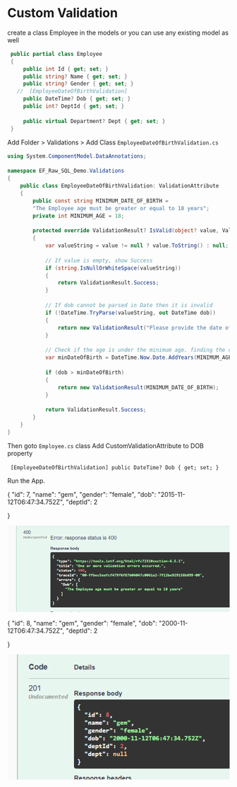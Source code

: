 # Custom Validation

create a class Employee in the models or you can use any existing model as well
```cs
 public partial class Employee
 {
     public int Id { get; set; }
     public string? Name { get; set; }
     public string? Gender { get; set; }
   //  [EmployeeDateOfBirthValidation]
     public DateTime? Dob { get; set; }
     public int? DeptId { get; set; }

     public virtual Department? Dept { get; set; }
 }
```


Add Folder > Validations > Add Class `EmployeeDateOfBirthValidation.cs`
```cs 
using System.ComponentModel.DataAnnotations;

namespace EF_Raw_SQL_Demo.Validations
{
    public class EmployeeDateOfBirthValidation: ValidationAttribute
    {
        public const string MINIMUM_DATE_OF_BIRTH =
        "The Employee age must be greater or equal to 18 years";
        private int MINIMUM_AGE = 18;

        protected override ValidationResult? IsValid(object? value, ValidationContext validationContext)
        {
            var valueString = value != null ? value.ToString() : null;

            // If value is empty, show Success
            if (string.IsNullOrWhiteSpace(valueString))
            {
                return ValidationResult.Success;
            }

            // If dob cannot be parsed in Date then it is invalid
            if (!DateTime.TryParse(valueString, out DateTime dob))
            {
                return new ValidationResult("Please provide the date of birth in a valid format");
            }

            // Check if the age is under the minimum age. finding the calendar date of 18 years ago
            var minDateOfBirth = DateTime.Now.Date.AddYears(MINIMUM_AGE * -1);

            if (dob > minDateOfBirth)
            {
                return new ValidationResult(MINIMUM_DATE_OF_BIRTH);
            }

            return ValidationResult.Success;
        }
    }
}
```

Then goto `Employee.cs` class
Add CustomValidationAttribute to DOB property

`  [EmployeeDateOfBirthValidation]
 public DateTime? Dob { get; set; }
`

Run the App.

{
  "id": 7,
  "name": "gem",
  "gender": "female",
  "dob": "2015-11-12T06:47:34.752Z",
  "deptId": 2
  
}

![alt text](image-41.png)


{
  "id": 8,
  "name": "gem",
  "gender": "female",
  "dob": "2000-11-12T06:47:34.752Z",
  "deptId": 2
  
}

![alt text](image-42.png)

